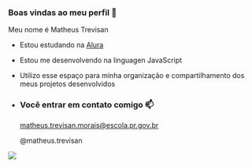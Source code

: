 ### Boas vindas ao meu perfil 💚

Meu nome é Matheus Trevisan

- Estou estudando na [Alura](https://www.alura.com.br)
- Estou me desenvolvendo na linguagen JavaScript
- Utilizo esse espaço para minha organização e compartilhamento dos meus projetos desenvolvidos

- ### Você entrar em contato comigo 📫

  matheus.trevisan.morais@escola.pr.gov.br
  
  @matheus.trevisan


![]( https://media.tenor.com/7q7FB3tN2WUAAAAd/motorcycle-amateur.gif ) 
